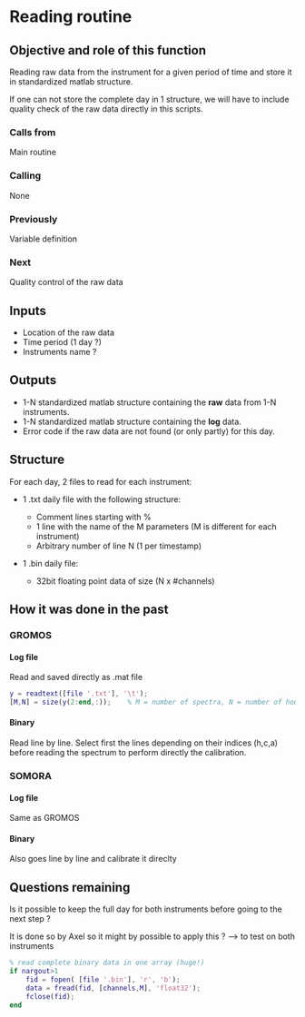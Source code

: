 # Reading routine

## Objective and role of this function
Reading raw data from the instrument for a given period of time and store it in standardized matlab structure.

If one can not store the complete day in 1 structure, we will have to include quality check of the raw data directly in this scripts.

### Calls from
Main routine

### Calling
None

### Previously
Variable definition

### Next
Quality control of the raw data

## Inputs
* Location of the raw data
* Time period (1 day ?)
* Instruments name ?

## Outputs
* 1-N standardized matlab structure containing the **raw** data from 1-N instruments.
* 1-N standardized matlab structure containing the **log** data.
* Error code if the raw data are not found (or only partly) for this day.

## Structure
For each day, 2 files to read for each instrument:

* 1 .txt daily file with the following structure:
    * Comment lines starting with %
    * 1 line with the name of the  M parameters (M is different for each instrument)
    * Arbitrary number of line N (1 per timestamp)
    
* 1 .bin daily file:
    * 32bit floating point data of size (N x #channels)

## How it was done in the past
### GROMOS
#### Log file 
Read and saved directly as .mat file

```Matlab
y = readtext([file '.txt'], '\t');
[M,N] = size(y(2:end,:));    % M = number of spectra, N = number of housekeeping data
```
#### Binary 
Read line by line. Select first the lines depending on their indices (h,c,a) before reading the spectrum to perform directly the calibration.

### SOMORA
#### Log file 
Same as GROMOS

#### Binary 
Also goes line by line and calibrate it direclty

## Questions remaining
Is it possible to keep the full day for both instruments before going to the next step ? 

It is done so by Axel so it might by possible to apply this ? --> to test on both instruments

```Matlab
% read complete binary data in one array (huge!)
if nargout>1
    fid = fopen( [file '.bin'], 'r', 'b');
    data = fread(fid, [channels,M], 'float32');
    fclose(fid);
end
```
